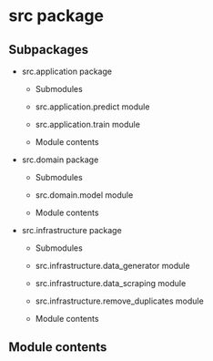 # src package

## Subpackages


* src.application package


    * Submodules


    * src.application.predict module


    * src.application.train module


    * Module contents


* src.domain package


    * Submodules


    * src.domain.model module


    * Module contents


* src.infrastructure package


    * Submodules


    * src.infrastructure.data_generator module


    * src.infrastructure.data_scraping module


    * src.infrastructure.remove_duplicates module


    * Module contents


## Module contents

